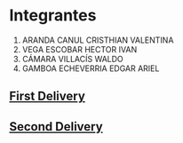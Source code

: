 <html>
<body>

<h1>Integrantes</h1>
<ol>
    <li>ARANDA CANUL CRISTHIAN VALENTINA</li>
    <li>VEGA ESCOBAR HECTOR IVAN</li>
    <li>CÁMARA VILLACÍS WALDO</li>
    <li>GAMBOA ECHEVERRIA EDGAR ARIEL</li>
</ol>
<h2><a href="https://github.com/ValeAranda/FisProyecto23/blob/Entrega-1/Index.md">First Delivery</a></h2>
<h2><a href="https://github.com/ValeAranda/FisProyecto23/blob/Entrega-2/Index">Second Delivery</a></h2>
